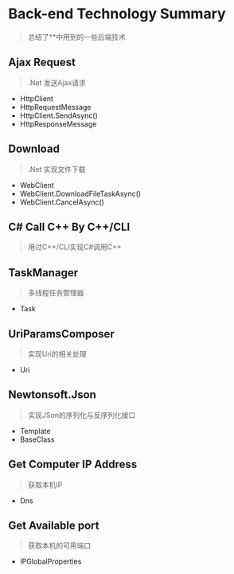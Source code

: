# Back-end Technology Summary             
> 总结了**中用到的一些后端技术              

## Ajax Request              
> .Net 发送Ajax请求                
* HttpClient     
* HttpRequestMessage       
* HttpClient.SendAsync()         
* HttpResponseMessage            

## Download                   
> .Net 实现文件下载       
* WebClient       
* WebClient.DownloadFileTaskAsync()      
* WebClient.CancelAsync()              

## C# Call C++ By C++/CLI            
> 用过C++/CLI实现C#调用C++             

## TaskManager             
> 多线程任务管理器                  
* Task      

## UriParamsComposer               
> 实现Uri的相关处理                   
* Uri              

## Newtonsoft.Json            
> 实现JSon的序列化与反序列化接口                
* Template      
* BaseClass                      

## Get Computer IP Address         
> 获取本机IP              
* Dns         

## Get Available port               
> 获取本机的可用端口                  
* IPGlobalProperties                   
